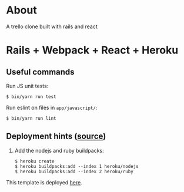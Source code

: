 # About
A trello clone built with rails and react

# Rails + Webpack + React + Heroku

## Useful commands

Run JS unit tests:

```
$ bin/yarn run test 
```

Run eslint on files in `app/javascript/`:

```
$ bin/yarn run lint
```

## Deployment hints ([source](https://medium.com/@hpux/rails-5-1-loves-javascript-a1d84d5318b))

1. Add the nodejs and ruby buildpacks:

    ```
    $ heroku create 
    $ heroku buildpacks:add --index 1 heroku/nodejs
    $ heroku buildpacks:add --index 2 heroku/ruby
    ```

This template is deployed
[here](https://obscure-fortress-25974.herokuapp.com/).

